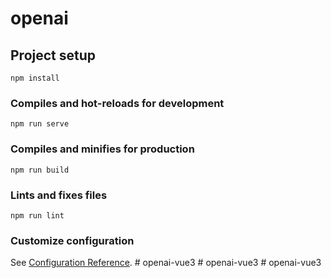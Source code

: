 # openai

## Project setup
```
npm install
```

### Compiles and hot-reloads for development
```
npm run serve
```

### Compiles and minifies for production
```
npm run build
```

### Lints and fixes files
```
npm run lint
```

### Customize configuration
See [Configuration Reference](https://cli.vuejs.org/config/).
#   o p e n a i - v u e 3  
 #   o p e n a i - v u e 3  
 #   o p e n a i - v u e 3  
 